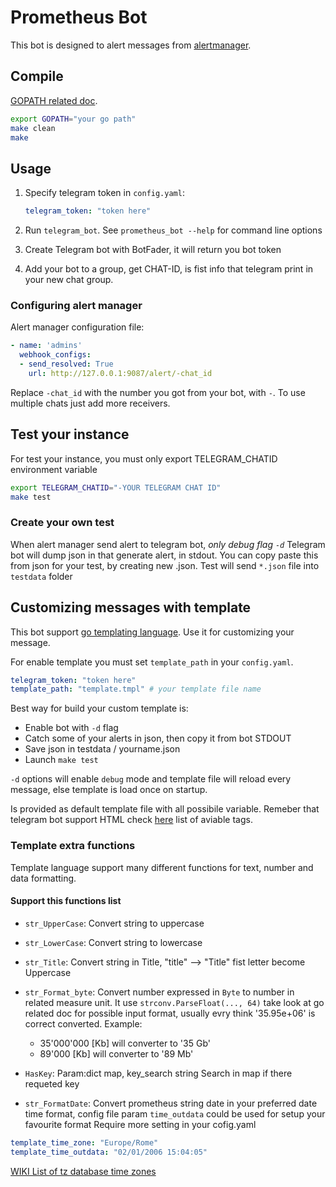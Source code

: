 # Prometheus Bot

This bot is designed to alert messages from [alertmanager](https://github.com/prometheus/alertmanager).

## Compile

[GOPATH related doc](https://golang.org/doc/code.html#GOPATH).
```bash
export GOPATH="your go path"
make clean
make
```

## Usage

1. Specify telegram token in ```config.yaml```:

    ```yml
    telegram_token: "token here"
    ```

2. Run ```telegram_bot```. See ```prometheus_bot --help``` for command line options

3. Create Telegram bot with BotFader, it will return you bot token

4. Add your bot to a group, get CHAT-ID, is fist info that telegram print in your new chat group.

### Configuring alert manager

Alert manager configuration file:

```yml
- name: 'admins'
  webhook_configs:
  - send_resolved: True
    url: http://127.0.0.1:9087/alert/-chat_id
```

Replace ```-chat_id``` with the number you got from your bot, with ```-```. To use multiple chats just add more receivers.

## Test your instance
For test your instance, you must only export TELEGRAM_CHATID environment variable
```bash
export TELEGRAM_CHATID="-YOUR TELEGRAM CHAT ID"
make test
```
### Create your own test
When alert manager send alert to telegram bot, *only debug flag ```-d```* Telegram bot will dump json in that generate alert, in stdout.
You can copy paste this from json for your test, by creating new .json.
Test will send ```*.json``` file into ```testdata``` folder

## Customizing messages with template

This bot support [go templating language](https://golang.org/pkg/text/template/).
Use it for customizing your message.

For enable template you must set ```template_path``` in your ```config.yaml```.

```yml
telegram_token: "token here"
template_path: "template.tmpl" # your template file name
```

Best way for build your custom template is:
-    Enable bot with ```-d``` flag
-    Catch some of your alerts in json, then copy it from bot STDOUT
-    Save json in testdata / yourname.json
-    Launch ```make test```

```-d``` options will enable ```debug``` mode and template file will reload every message, else template is load once on startup.

Is provided as default template file with all possibile variable. Remeber that telegram bot support HTML check [here](https://core.telegram.org/bots/api#html-style) list of aviable tags.

### Template extra functions
Template language support many different functions for text, number and data formatting.

#### Support this functions list

-   ```str_UpperCase```: Convert string to uppercase
-   ```str_LowerCase```: Convert string to lowercase
-   ```str_Title```: Convert string in Title, "title" --> "Title" fist letter become Uppercase
-   ```str_Format_byte```: Convert number expressed in ```Byte``` to number in related measure unit. It use ```strconv.ParseFloat(..., 64)``` take look at go related doc for possible input format, usually evry think '35.95e+06' is correct converted.
Example:
    -    35'000'000 [Kb] will converter to '35 Gb'
    -    89'000 [Kb] will converter to '89 Mb'
-   ```HasKey```: Param:dict map, key_search string Search in map if there requeted key

-    ```str_FormatDate```: Convert prometheus string date in your preferred date time format, config file param ```time_outdata``` could be used for setup your favourite format
Require more setting in your cofig.yaml
```yaml
template_time_zone: "Europe/Rome"
template_time_outdata: "02/01/2006 15:04:05"
```
[WIKI List of tz database time zones](https://en.wikipedia.org/wiki/List_of_tz_database_time_zones)

